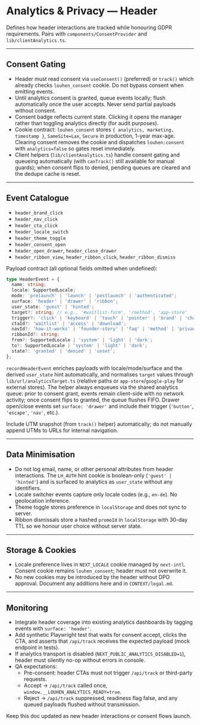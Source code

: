# Analytics & Privacy — Header

Defines how header interactions are tracked while honouring GDPR requirements. Pairs with `components/ConsentProvider` and `lib/clientAnalytics.ts`.

---

## Consent Gating
- Header must read consent via `useConsent()` (preferred) or `track()` which already checks `louhen_consent` cookie. Do not bypass consent when emitting events.
- Until analytics consent is granted, queue events locally; flush automatically once the user accepts. Never send partial payloads without consent.
- Consent badge reflects current state. Clicking it opens the manager rather than toggling analytics directly (for audit purposes).
- Cookie contract: `louhen_consent` stores `{ analytics, marketing, timestamp }`, `SameSite=Lax`, `Secure` in production, 1-year max-age. Clearing consent removes the cookie and dispatches `louhen:consent` with `analytics=false` so gates reset immediately.
- Client helpers (`lib/clientAnalytics.ts`) handle consent gating and queueing automatically (with `canTrack()` still available for manual guards); when consent flips to denied, pending queues are cleared and the dedupe cache is reset.

---

## Event Catalogue
- `header_brand_click`
- `header_nav_click`
- `header_cta_click`
- `header_locale_switch`
- `header_theme_toggle`
- `header_consent_open`
- `header_open_drawer`, `header_close_drawer`
- `header_ribbon_view`, `header_ribbon_click`, `header_ribbon_dismiss`

Payload contract (all optional fields omitted when undefined):
```ts
type HeaderEvent = {
  name: string;
  locale: SupportedLocale;
  mode: 'prelaunch' | 'launch' | 'postlaunch' | 'authenticated';
  surface: 'header' | 'drawer' | 'ribbon';
  user_state: 'guest' | 'hinted';
  target?: string; // e.g., '#waitlist-form', '/method', 'app-store'
  trigger?: 'click' | 'keyboard' | 'touch' | 'pointer' | 'brand' | 'change' | 'auto' | 'button' | 'escape' | 'backdrop' | 'nav' | 'cta' | 'system';
  ctaId?: 'waitlist' | 'access' | 'download';
  navId?: 'how-it-works' | 'founder-story' | 'faq' | 'method' | 'privacy' | 'terms';
  ribbonId?: string;
  from?: SupportedLocale | 'system' | 'light' | 'dark';
  to?: SupportedLocale | 'system' | 'light' | 'dark';
  state?: 'granted' | 'denied' | 'unset';
};
```

`recordHeaderEvent` enriches payloads with locale/mode/surface and the derived `user_state` hint automatically, and normalises `target` values through `lib/url/analyticsTarget.ts` (relative paths or `app-store`/`google-play` for external stores). The helper always enqueues via the shared analytics queue: prior to consent grant, events remain client-side with no network activity; once consent flips to granted, the queue flushes FIFO. Drawer open/close events set `surface: 'drawer'` and include their trigger (`'button'`, `'escape'`, `'nav'`, etc.).

Include UTM snapshot (from `track()` helper) automatically; do not manually append UTMs to URLs for internal navigation.

---

## Data Minimisation
- Do not log email, name, or other personal attributes from header interactions. The `LH_AUTH` hint cookie is boolean-only (`'guest' | 'hinted'`) and is surfaced to analytics as `user_state` without any identifiers.
- Locale switcher events capture only locale codes (e.g., `en-de`). No geolocation inference.
- Theme toggle stores preference in `localStorage` and does not sync to server.
- Ribbon dismissals store a hashed `promoId` in `localStorage` with 30-day TTL so we honour user choice without server state.

---

## Storage & Cookies
- Locale preference lives in `NEXT_LOCALE` cookie managed by `next-intl`. Consent cookie remains `louhen_consent`; header must not overwrite it.
- No new cookies may be introduced by the header without DPO approval. Document any additions here and in `CONTEXT/legal.md`.

---

## Monitoring
- Integrate header coverage into existing analytics dashboards by tagging events with `surface: 'header'`.
- Add synthetic Playwright test that waits for consent accept, clicks the CTA, and asserts that `/api/track` receives the expected payload (mock endpoint in tests).
- If analytics transport is disabled (`NEXT_PUBLIC_ANALYTICS_DISABLED=1`), header must silently no-op without errors in console.
- QA expectations:
  - Pre-consent: header CTAs must not trigger `/api/track` or third-party requests.
  - Accept → `/api/track` called once, `window.__LOUHEN_ANALYTICS_READY=true`.
  - Reject → `/api/track` suppressed, readiness flag false, and any queued payloads flushed without transmission.

Keep this doc updated as new header interactions or consent flows launch.
